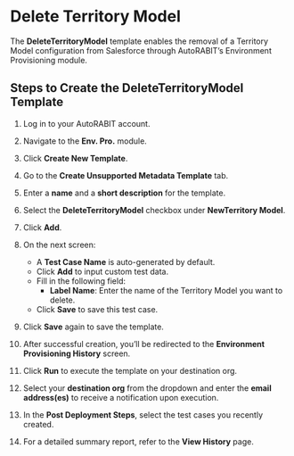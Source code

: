 # Delete Territory Model

The **DeleteTerritoryModel** template enables the removal of a Territory Model configuration from Salesforce through AutoRABIT’s Environment Provisioning module.

## Steps to Create the DeleteTerritoryModel Template

1. Log in to your AutoRABIT account.
2. Navigate to the **Env. Pro.** module.
3. Click **Create New Template**.
4. Go to the **Create Unsupported Metadata Template** tab.
5. Enter a **name** and a **short description** for the template.
6. Select the **DeleteTerritoryModel** checkbox under **NewTerritory Model**.
7. Click **Add**.

8. On the next screen:
   - A **Test Case Name** is auto-generated by default.
   - Click **Add** to input custom test data.
   - Fill in the following field:
     - **Label Name**: Enter the name of the Territory Model you want to delete.
   - Click **Save** to save this test case.

9. Click **Save** again to save the template.

10. After successful creation, you’ll be redirected to the **Environment Provisioning History** screen.
11. Click **Run** to execute the template on your destination org.
12. Select your **destination org** from the dropdown and enter the **email address(es)** to receive a notification upon execution.
13. In the **Post Deployment Steps**, select the test cases you recently created.
14. For a detailed summary report, refer to the **View History** page.
